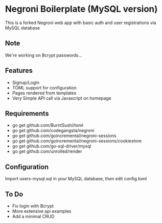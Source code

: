 Negroni Boilerplate (MySQL version)
===============

This is a forked Negroni web app with basic auth and user registrations via MySQL database

Note
----------
We're working on Bcrypt passwords...

Features
----------
* Signup/Login
* TOML support for configuration
* Pages rendered from templates
* Very Simple API call via Javascript on homepage

Requirements
-----------
* go get github.com/BurntSushi/toml
* go get github.com/codegangsta/negroni
* go get github.com/goincremental/negroni-sessions
* go get github.com/goincremental/negroni-sessions/cookiestore
* go get github.com/go-sql-driver/mysql
* go get github.com/unrolled/render

Configuration
--------------
Import users-mysql.sql in your MySQL database, then edit config.toml

To Do
-----------

* Fix login with Bcrypt
* More extensive api examples
* Add a minimal CRUD


